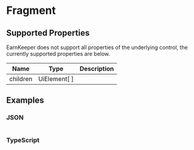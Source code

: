 # Fragment

## Supported Properties

EarnKeeper does not support all properties of the underlying control, the currently supported properties are below.

| Name     | Type         | Description |
| -------- | ------------ | ----------- |
| children | UiElement\[  ] |             |

## Examples

### JSON

```json
```

### TypeScript

```javascript
```
